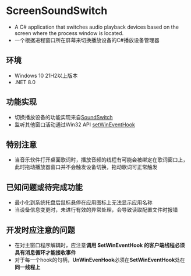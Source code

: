 # ScreenSoundSwitch
- A C# application that switches audio playback devices based on the screen where the process window is located.
- 一个根据进程窗口所在屏幕来切换播放设备的C#播放设备管理器
## 环境
- Windows 10 21H2以上版本
- .NET 8.0
## 功能实现
- 切换播放设备的功能实现来自[SoundSwitch](https://github.com/Belphemur/SoundSwitch/tree/dev/SoundSwitch)
- 监听其他窗口活动通过Win32 API [setWinEventHook](https://learn.microsoft.com/zh-cn/windows/win32/api/winuser/nf-winuser-setwineventhook)
## 特别注意
- 当音乐软件打开桌面歌词时，播放音频的线程有可能会被绑定在歌词窗口上，此时拖动播放器窗口并不会触发设备切换，拖动歌词可正常触发
## 已知问题或待完成功能
- 最小化到系统托盘后鼠标悬停在应用图标上无法显示应用名称
- 当设备信息变更时，未进行有效的异常处理，会导致读取配置文件时报错
## 开发时应注意的问题
- 在对主窗口程序解耦时，应注意**调用 SetWinEventHook 的客户端线程必须具有消息循环才能接收事件**
- 对于每一个hook的句柄，**UnWinEvenHook**必须在**SetWinEventHook**处在**同一线程上**
